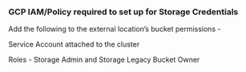 ### GCP IAM/Policy required to set up for Storage Credentials


Add the following to the external location’s bucket permissions -

Service Account attached to the cluster

Roles - Storage Admin and Storage Legacy Bucket Owner

